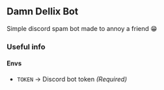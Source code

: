 ## Damn Dellix Bot 
Simple discord spam bot made to annoy a friend 😁

### Useful info

#### Envs

- ```TOKEN``` -> Discord bot token *(Required)*
